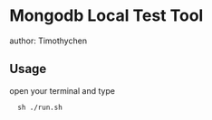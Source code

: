 # Mongodb Local Test Tool
author: Timothychen
## Usage
open your terminal and type
```
  sh ./run.sh
```

